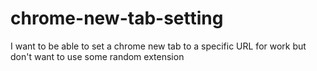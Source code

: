 # chrome-new-tab-setting
I want to be able to set a chrome new tab to a specific URL for work but don't want to use some random extension
